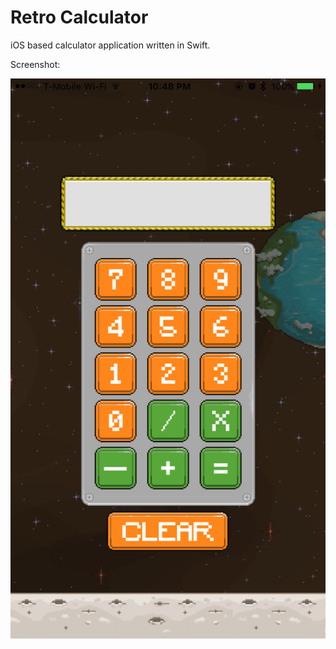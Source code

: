 # Retro Calculator

iOS based calculator application written in Swift.

Screenshot:

![alt](https://github.com/dsantosp12/retro-calc/raw/master/screenshot.PNG)
